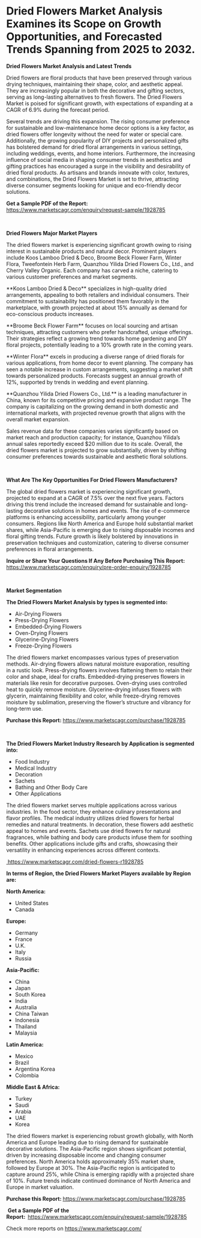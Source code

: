 <p><h1>Dried Flowers Market Analysis Examines its Scope on Growth Opportunities, and Forecasted Trends Spanning from 2025 to 2032.</h1></p><p><strong>Dried Flowers Market Analysis and Latest Trends</strong></p>
<p><p>Dried flowers are floral products that have been preserved through various drying techniques, maintaining their shape, color, and aesthetic appeal. They are increasingly popular in both the decorative and gifting sectors, serving as long-lasting alternatives to fresh flowers. The Dried Flowers Market is poised for significant growth, with expectations of expanding at a CAGR of 6.9% during the forecast period. </p><p>Several trends are driving this expansion. The rising consumer preference for sustainable and low-maintenance home decor options is a key factor, as dried flowers offer longevity without the need for water or special care. Additionally, the growing popularity of DIY projects and personalized gifts has bolstered demand for dried floral arrangements in various settings, including weddings, events, and home interiors. Furthermore, the increasing influence of social media in shaping consumer trends in aesthetics and gifting practices has encouraged a surge in the visibility and desirability of dried floral products. As artisans and brands innovate with color, textures, and combinations, the Dried Flowers Market is set to thrive, attracting diverse consumer segments looking for unique and eco-friendly decor solutions.</p></p>
<p><strong>Get a Sample PDF of the Report:&nbsp;</strong> <a href="https://www.marketscagr.com/enquiry/request-sample/1928785?utm_campaign=2882&utm_medium=2&utm_source=Github&utm_content=ia&utm_term=30032025&utm_id=dried-flowers">https://www.marketscagr.com/enquiry/request-sample/1928785</a></p>
<p>&nbsp;</p>
<p><strong>Dried Flowers Major Market Players</strong></p>
<p><p>The dried flowers market is experiencing significant growth owing to rising interest in sustainable products and natural decor. Prominent players include Koos Lamboo Dried & Deco, Broome Beck Flower Farm, Winter Flora, Tweefontein Herb Farm, Quanzhou Yilida Dried Flowers Co., Ltd., and Cherry Valley Organic. Each company has carved a niche, catering to various customer preferences and market segments.</p><p>**Koos Lamboo Dried & Deco** specializes in high-quality dried arrangements, appealing to both retailers and individual consumers. Their commitment to sustainability has positioned them favorably in the marketplace, with growth projected at about 15% annually as demand for eco-conscious products increases.</p><p>**Broome Beck Flower Farm** focuses on local sourcing and artisan techniques, attracting customers who prefer handcrafted, unique offerings. Their strategies reflect a growing trend towards home gardening and DIY floral projects, potentially leading to a 10% growth rate in the coming years.</p><p>**Winter Flora** excels in producing a diverse range of dried florals for various applications, from home decor to event planning. The company has seen a notable increase in custom arrangements, suggesting a market shift towards personalized products. Forecasts suggest an annual growth of 12%, supported by trends in wedding and event planning.</p><p>**Quanzhou Yilida Dried Flowers Co., Ltd.** is a leading manufacturer in China, known for its competitive pricing and expansive product range. The company is capitalizing on the growing demand in both domestic and international markets, with projected revenue growth that aligns with the overall market expansion.</p><p>Sales revenue data for these companies varies significantly based on market reach and production capacity; for instance, Quanzhou Yilida’s annual sales reportedly exceed $20 million due to its scale. Overall, the dried flowers market is projected to grow substantially, driven by shifting consumer preferences towards sustainable and aesthetic floral solutions.</p></p>
<p>&nbsp;</p>
<p><strong>What Are The Key Opportunities For Dried Flowers Manufacturers?</strong></p>
<p><p>The global dried flowers market is experiencing significant growth, projected to expand at a CAGR of 7.5% over the next five years. Factors driving this trend include the increased demand for sustainable and long-lasting decorative solutions in homes and events. The rise of e-commerce platforms is enhancing accessibility, particularly among younger consumers. Regions like North America and Europe hold substantial market shares, while Asia-Pacific is emerging due to rising disposable incomes and floral gifting trends. Future growth is likely bolstered by innovations in preservation techniques and customization, catering to diverse consumer preferences in floral arrangements.</p></p>
<p><strong>Inquire or Share Your Questions If Any Before Purchasing This Report:</strong> <a href="https://www.marketscagr.com/enquiry/pre-order-enquiry/1928785?utm_campaign=2882&utm_medium=2&utm_source=Github&utm_content=ia&utm_term=30032025&utm_id=dried-flowers">https://www.marketscagr.com/enquiry/pre-order-enquiry/1928785</a></p>
<p>&nbsp;</p>
<p><strong>Market Segmentation</strong></p>
<p><strong>The Dried Flowers Market Analysis by types is segmented into:</strong></p>
<p><ul><li>Air-Drying Flowers</li><li>Press-Drying Flowers</li><li>Embedded-Drying Flowers</li><li>Oven-Drying Flowers</li><li>Glycerine-Drying Flowers</li><li>Freeze-Drying Flowers</li></ul></p>
<p><p>The dried flowers market encompasses various types of preservation methods. Air-drying flowers allows natural moisture evaporation, resulting in a rustic look. Press-drying flowers involves flattening them to retain their color and shape, ideal for crafts. Embedded-drying preserves flowers in materials like resin for decorative purposes. Oven-drying uses controlled heat to quickly remove moisture. Glycerine-drying infuses flowers with glycerin, maintaining flexibility and color, while freeze-drying removes moisture by sublimation, preserving the flower’s structure and vibrancy for long-term use.</p></p>
<p><strong>Purchase this Report:&nbsp;</strong><a href="https://www.marketscagr.com/purchase/1928785?utm_campaign=2882&utm_medium=2&utm_source=Github&utm_content=ia&utm_term=30032025&utm_id=dried-flowers">https://www.marketscagr.com/purchase/1928785</a></p>
<p>&nbsp;</p>
<p><strong>The Dried Flowers Market Industry Research by Application is segmented into:</strong></p>
<p><ul><li>Food Industry</li><li>Medical Industry</li><li>Decoration</li><li>Sachets</li><li>Bathing and Other Body Care</li><li>Other Applications</li></ul></p>
<p><p>The dried flowers market serves multiple applications across various industries. In the food sector, they enhance culinary presentations and flavor profiles. The medical industry utilizes dried flowers for herbal remedies and natural treatments. In decoration, these flowers add aesthetic appeal to homes and events. Sachets use dried flowers for natural fragrances, while bathing and body care products infuse them for soothing benefits. Other applications include gifts and crafts, showcasing their versatility in enhancing experiences across different contexts.</p></p>
<p><a href="https://www.marketscagr.com/dried-flowers-r1928785?utm_campaign=2882&utm_medium=2&utm_source=Github&utm_content=ia&utm_term=30032025&utm_id=dried-flowers">&nbsp;https://www.marketscagr.com/dried-flowers-r1928785</a></p>
<p><strong>In terms of Region, the Dried Flowers Market Players available by Region are:</strong></p>
<p>
    <p> <strong> North America: </strong>
        <ul>
            <li>United States</li>
            <li>Canada</li>
        </ul>
        </p> 
    <p> <strong> Europe: </strong>
        <ul>
            <li>Germany</li>
            <li>France</li>
            <li>U.K.</li>
            <li>Italy</li>
            <li>Russia</li>
        </ul>
        </p> 
    <p> <strong> Asia-Pacific: </strong>
        <ul>
            <li>China</li>
            <li>Japan</li>
            <li>South Korea</li>
            <li>India</li>
            <li>Australia</li>
            <li>China Taiwan</li>
            <li>Indonesia</li>
            <li>Thailand</li>
            <li>Malaysia</li>
        </ul>
        </p> 
    <p> <strong> Latin America: </strong>
        <ul>
            <li>Mexico</li>
            <li>Brazil</li>
            <li>Argentina Korea</li>
            <li>Colombia</li>
        </ul>
        </p> 
    <p> <strong> Middle East & Africa: </strong>
        <ul>
            <li>Turkey</li>
            <li>Saudi</li>
            <li>Arabia</li>
            <li>UAE</li>
            <li>Korea</li>
        </ul>
    </p>
    </p>
<p><p>The dried flowers market is experiencing robust growth globally, with North America and Europe leading due to rising demand for sustainable decorative solutions. The Asia-Pacific region shows significant potential, driven by increasing disposable income and changing consumer preferences. North America holds approximately 35% market share, followed by Europe at 30%. The Asia-Pacific region is anticipated to capture around 25%, while China is emerging rapidly with a projected share of 10%. Future trends indicate continued dominance of North America and Europe in market valuation.</p></p>
<p><strong>Purchase this Report: </strong><a href="https://www.marketscagr.com/purchase/1928785?utm_campaign=2882&utm_medium=2&utm_source=Github&utm_content=ia&utm_term=30032025&utm_id=dried-flowers">https://www.marketscagr.com/purchase/1928785</a></p>
<p>&nbsp;<strong>Get a Sample PDF of the Report:&nbsp;&nbsp;</strong><a href="https://www.marketscagr.com/enquiry/request-sample/1928785?utm_campaign=2882&utm_medium=2&utm_source=Github&utm_content=ia&utm_term=30032025&utm_id=dried-flowers">https://www.marketscagr.com/enquiry/request-sample/1928785</a></p>
<p><strong></strong></p>
<p>Check more reports on <a href="https://www.marketscagr.com/?utm_campaign=2882&utm_medium=2&utm_source=Github&utm_content=ia&utm_term=30032025&utm_id=dried-flowers">https://www.marketscagr.com/</a></p>